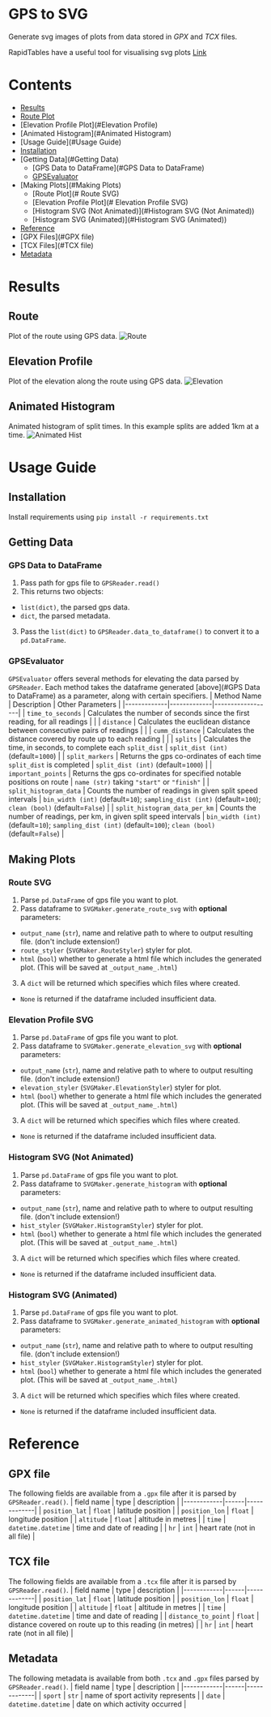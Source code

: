 # GPS to SVG
Generate svg images of plots from data stored in *GPX* and *TCX* files.

RapidTables have a useful tool for visualising svg plots [Link](https://www.rapidtables.com/web/tools/svg-viewer-editor.html)

# Contents
 * [Results](#Results)
  * [Route Plot](#Route)
  * [Elevation Profile Plot](#Elevation Profile)
  * [Animated Histogram](#Animated Histogram)
 * [Usage Guide](#Usage Guide)
  * [Installation](#Installation)
  * [Getting Data](#Getting Data)
    * [GPS Data to DataFrame](#GPS Data to DataFrame)
    * [GPSEvaluator](#GPSEvaluator)
  * [Making Plots](#Making Plots)
    * [Route Plot](# Route SVG)
    * [Elevation Profile Plot](# Elevation Profile SVG)
    * [Histogram SVG (Not Animated)](#Histogram SVG (Not Animated))
    * [Histogram SVG (Animated)](#Histogram SVG (Animated))
 * [Reference](#Reference)
  * [GPX Files](#GPX file)
  * [TCX Files](#TCX file)
  * [Metadata](#Metadata)

# Results

## Route
Plot of the route using GPS data.
![Route](route.gif)

## Elevation Profile
Plot of the elevation along the route using GPS data.
![Elevation](elevation.gif)

## Animated Histogram
Animated histogram of split times. In this example splits are added 1km at a time.
![Animated Hist](animated_hist.gif)

# Usage Guide

## Installation
Install requirements using
`pip install -r requirements.txt`

## Getting Data

### GPS Data to DataFrame
1. Pass path for gps file to `GPSReader.read()`
2. This returns two objects:
  - `list(dict)`, the parsed gps data.
  - `dict`, the parsed metadata.
3. Pass the `list(dict)` to `GPSReader.data_to_dataframe()` to convert it to a `pd.DataFrame`.

### GPSEvaluator
`GPSEvaluator` offers several methods for elevating the data parsed by `GPSReader`. Each method takes the dataframe generated [above](#GPS Data to DataFrame) as a parameter, along with certain specifiers.
| Method Name | Description | Other Parameters |
|-------------|-------------|------------------|
| `time_to_seconds` | Calculates the number of seconds since the first reading, for all readings |  |
| `distance` | Calculates the euclidean distance between consecutive pairs of readings |  |
| `cumm_distance` | Calculates the distance covered by route up to each reading |  |
| `splits` | Calculates the time, in seconds, to complete each `split_dist` | `split_dist (int)` (default=`1000`) |
| `split_markers` | Returns the gps co-ordinates of each time `split_dist` is completed | `split_dist (int)` (default=`1000`) |
| `important_points` | Returns the gps co-ordinates for specified notable positions on route | `name (str)` taking `"start"` or `"finish"` |
| `split_histogram_data` | Counts the number of readings in given split speed intervals | `bin_width (int)` (default=`10`); `sampling_dist (int)` (default=`100`); `clean (bool)` (default=`False`) |
| `split_histogram_data_per_km` | Counts the number of readings, per km, in given split speed intervals | `bin_width (int)` (default=`10`); `sampling_dist (int)` (default=`100`); `clean (bool)` (default=`False`) |

## Making Plots

### Route SVG
1. Parse `pd.DataFrame` of gps file you want to plot.
2. Pass dataframe to `SVGMaker.generate_route_svg` with **optional** parameters:
  - `output_name` (`str`), name and relative path to where to output resulting file. (don't include extension!)
  - `route_styler` (`SVGMaker.RouteStyler`) styler for plot.
  - `html` (`bool`) whether to generate a html file which includes the generated plot. (This will be saved at `_output_name_.html`)
3. A `dict` will be returned which specifies which files where created.
  - `None` is returned if the dataframe included insufficient data.

### Elevation Profile SVG
1. Parse `pd.DataFrame` of gps file you want to plot.
2. Pass dataframe to `SVGMaker.generate_elevation_svg` with **optional** parameters:
  - `output_name` (`str`), name and relative path to where to output resulting file. (don't include extension!)
  - `elevation_styler` (`SVGMaker.ElevationStyler`) styler for plot.
  - `html` (`bool`) whether to generate a html file which includes the generated plot. (This will be saved at `_output_name_.html`)
3. A `dict` will be returned which specifies which files where created.
  - `None` is returned if the dataframe included insufficient data.

### Histogram SVG (Not Animated)
1. Parse `pd.DataFrame` of gps file you want to plot.
2. Pass dataframe to `SVGMaker.generate_histogram` with **optional** parameters:
  - `output_name` (`str`), name and relative path to where to output resulting file. (don't include extension!)
  - `hist_styler` (`SVGMaker.HistogramStyler`) styler for plot.
  - `html` (`bool`) whether to generate a html file which includes the generated plot. (This will be saved at `_output_name_.html`)
3. A `dict` will be returned which specifies which files where created.
  - `None` is returned if the dataframe included insufficient data.

### Histogram SVG (Animated)
1. Parse `pd.DataFrame` of gps file you want to plot.
2. Pass dataframe to `SVGMaker.generate_animated_histogram` with **optional** parameters:
  - `output_name` (`str`), name and relative path to where to output resulting file. (don't include extension!)
  - `hist_styler` (`SVGMaker.HistogramStyler`) styler for plot.
  - `html` (`bool`) whether to generate a html file which includes the generated plot. (This will be saved at `_output_name_.html`)
3. A `dict` will be returned which specifies which files where created.
  - `None` is returned if the dataframe included insufficient data.

# Reference

## GPX file
The following fields are available from a `.gpx` file after it is parsed by `GPSReader.read()`.
| field name | type | description |
|------------|------|-------------|
| `position_lat` | `float` | latitude position |
| `position_lon` | `float` | longitude position |
| `altitude` | `float` | altitude in metres |
| `time` | `datetime.datetime` | time and date of reading |
| `hr` | `int` | heart rate (not in all file) |

## TCX file
The following fields are available from a `.tcx` file after it is parsed by `GPSReader.read()`.
| field name | type | description |
|------------|------|-------------|
| `position_lat` | `float` | latitude position |
| `position_lon` | `float` | longitude position |
| `altitude` | `float` | altitude in metres |
| `time` | `datetime.datetime` | time and date of reading |
| `distance_to_point` | `float` | distance covered on route up to this reading (in metres) |
| `hr` | `int` | heart rate (not in all file) |

## Metadata
The following metadata is available from both `.tcx` and `.gpx` files parsed by `GPSReader.read()`.
| field name | type | description |
|------------|------|-------------|
| `sport` | `str` | name of sport activity represents |
| `date` | `datetime.datetime` | date on which activity occurred |
